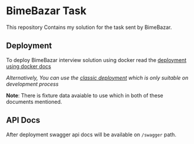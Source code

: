 # BimeBazar Task

This repository Contains my solution for the task sent by BimeBazar.

## Deployment

To deploy BimeBazar interview solution using docker read the [deployment using docker docs](./docs/docker_deployment_guide.md)

_Alternatively, You can use the [classic deployment](./docs/classic_deployment_guide.md) which is only suitable on development process_

**Note**: There is fixture data avaiable to use which in both of these documents mentioned.

## API Docs

After deployment swagger api docs will be available on `/swagger` path.